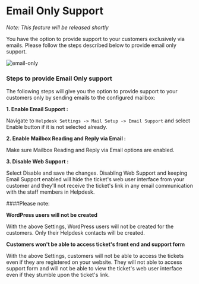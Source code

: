 # Email Only Support

*Note: This feature will be released shortly*

You have the option to provide support to your customers exclusively via emails. Please follow the steps described below to provide email only support.

![email-only](https://cloud.githubusercontent.com/assets/8191145/9194951/dbf1c572-403c-11e5-82ea-4541949f9865.png)



### Steps to provide Email Only support

The following steps will give you the option to provide support to your customers only by sending emails to the configured mailbox:

**1. Enable Email Support :**

Navigate to ```Helpdesk Settings -> Mail Setup -> Email Support``` and select Enable button if it is not selected already.



**2. Enable Mailbox Reading and Reply via Email :**

Make sure Mailbox Reading and Reply via Email options are enabled.

**3. Disable Web Support :**

Select Disable and save the changes. Disabling Web Support and keeping Email Support enabled will hide the ticket's web user interface from your customer and they'll not receive the ticket's link in any email communication with the staff members in Helpdesk.


####Please note:

**WordPress users will not be created**

With the above Settings, WordPress users will not be created for the customers. Only their Helpdesk contacts will be created.

**Customers won't be able to access ticket's front end and support form**

 With the above Settings, customers will not be able to access the tickets even if they are registered on your website. They will not able to access support form and will not be able to view the ticket's web user interface even if they stumble upon the ticket's link.



